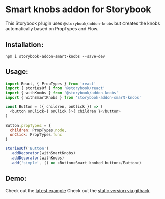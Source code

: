 # Smart knobs addon for Storybook

This Storybook plugin uses `@storybook/addon-knobs` but creates the knobs automatically based on PropTypes and Flow.

## Installation:

```
npm i storybook-addon-smart-knobs --save-dev
```

## Usage:

```js
import React, { PropTypes } from 'react'
import { storiesOf } from '@storybook/react'
import { withKnobs } from '@storybook/addon-knobs'
import { withSmartKnobs } from 'storybook-addon-smart-knobs'

const Button = ({ children, onClick }) => (
  <button onClick={ onClick }>{ children }</button>
)

Button.propTypes = {
  children: PropTypes.node,
  onClick: PropTypes.func
}

storiesOf('Button')
  .addDecorator(withSmartKnobs)
  .addDecorator(withKnobs)
  .add('simple', () => <Button>Smart knobed button</Button>)

```

## Demo:
Check out the [latest example](https://addon-smart-knobs-4r3lu9syy.now.sh)
Check out the [static version via githack](https://raw.githack.com/barakplasma/addon-smart-knobs/master/storybook-static/index.html)
